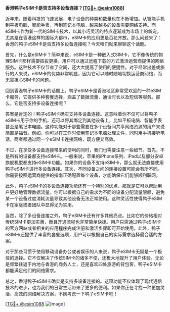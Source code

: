 **香港鸭子eSIM卡是否支持多设备连接？[[TG💪+ @esim1088](https://t.me/s/esim1088)]**

近年来，随着科技的飞速发展，电子设备的种类和数量也在不断增加。从智能手机到平板电脑、智能手表，再到笔记本电脑，越来越多的设备需要网络支持。而eSIM卡作为新一代的SIM卡技术，以其小巧灵活的特点逐渐成为市场上的新宠。尤其是在香港这样的国际大都市，eSIM卡的应用更是百花齐放。那么问题来了：香港的鸭子eSIM卡是否支持多设备连接呢？今天咱们就来聊聊这个话题。

首先，什么是eSIM卡？简单来说，eSIM卡是一种嵌入式SIM卡，它不像传统的物理SIM卡那样需要插拔更换。用户可以通过远程下载的方式激活运营商提供的网络服务。这种技术不仅节省了空间，还大大提高了使用的便捷性。对于经常出差或旅行的人来说，eSIM卡的优势非常明显，因为它可以随时随地切换运营商网络，而无需担心SIM卡的问题。

回到香港鸭子eSIM卡的话题上。鸭子eSIM卡是香港地区非常受欢迎的一种eSIM卡服务，它提供多种套餐选择，涵盖了数据流量、通话时长以及短信等服务。那么，它是否支持多设备连接呢？

答案是肯定的！鸭子eSIM卡确实支持多设备连接。这意味着你不仅可以将鸭子eSIM卡用于你的手机，还可以将其绑定到其他设备上，比如平板电脑、智能手表甚至是笔记本电脑。这种功能对于那些需要在多个设备间共享网络资源的用户来说简直是福音。例如，你可以在工作时使用笔记本电脑处理文件，同时用手机接听电话，两者都通过同一个eSIM卡连接网络，既方便又高效。

不过，在享受多设备连接带来的便利的同时，我们也需要注意一些细节。首先，不是所有的设备都支持eSIM卡。一般来说，苹果的iPhone系列、iPad以及部分安卓旗舰机型都支持eSIM卡功能。如果你的设备不支持eSIM卡，那么就无法直接使用鸭子eSIM卡进行多设备连接。其次，不同设备之间的连接设置可能会有所不同。你需要按照运营商提供的指南正确配置每个设备，才能确保它们能够顺利联网。

此外，鸭子eSIM卡的多设备连接功能还有一个特别的优点，那就是它可以帮助用户更好地管理数据流量。你可以根据自己的需求为不同的设备分配流量限额，避免某一个设备过度消耗流量导致其他设备无法正常使用。这种灵活性使得鸭子eSIM卡在家庭或者团队中显得尤为实用。

当然，除了多设备连接之外，鸭子eSIM卡还有许多其他亮点。比如它的价格相对传统SIM卡更加实惠，而且开通流程也非常简单快捷。用户只需通过鸭子eSIM卡的官方网站或者相关的应用程序完成注册和激活步骤即可开始使用。此外，鸭子eSIM卡还提供了丰富的套餐选项，用户可以根据自己的实际需求选择最合适的方案。

对于那些习惯于使用移动设备办公或者娱乐的人来说，鸭子eSIM卡无疑是一个极佳的选择。它不仅解决了传统SIM卡的诸多不便，还极大地提升了用户体验。无论是频繁往返于内地与香港的商务人士，还是喜欢四处旅游的背包客，鸭子eSIM卡都能满足他们的网络需求。

总之，香港鸭子eSIM卡确实是支持多设备连接的。这项功能不仅体现了现代通信技术的进步，也为我们的日常生活带来了更多的便利。如果你正在寻找一种更加灵活、高效的网络解决方案，不妨考虑一下鸭子eSIM卡吧！

[[TG💪+ @esim1088](https://t.me/s/esim1088) ![Image](https://i.postimg.cc/4NQfJmqS/Snipaste-2025-05-13-00-14-12.png)]